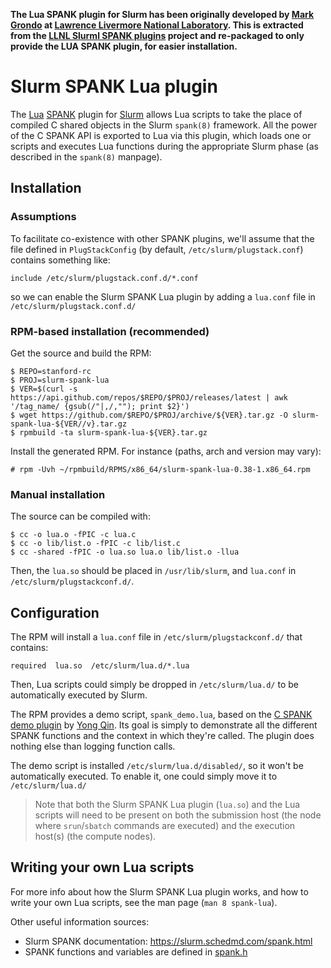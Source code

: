 **The Lua SPANK plugin for Slurm has been originally developed by [Mark
Grondo](https://github.com/grondo) at [Lawrence Livermore National
Laboratory](https://www.llnl.gov/). This is extracted from the [LLNL Slurml
SPANK plugins](https://github.com/grondo/slurm-spank-plugins) project and
re-packaged to only provide the LUA SPANK plugin, for easier installation.**


# Slurm SPANK Lua plugin

The [Lua](https://www.lua.org/) [SPANK](https://slurm.schedmd.com/spank.html)
plugin for [Slurm](https://slurm.schedmd.com/) allows Lua scripts to take the
place of compiled C shared objects in the Slurm `spank(8)` framework. All the
power of the C SPANK API is exported to Lua via this plugin, which loads one or
scripts and executes Lua functions during the appropriate Slurm phase (as
described in the `spank(8)` manpage).




## Installation

### Assumptions

To facilitate co-existence with other SPANK plugins, we'll assume that the file
defined in `PlugStackConfig` (by default, `/etc/slurm/plugstack.conf`) contains
something like:
```
include /etc/slurm/plugstack.conf.d/*.conf
```
so we can enable the Slurm SPANK Lua plugin by adding a `lua.conf` file in
`/etc/slurm/plugstack.conf.d/`

### RPM-based installation (recommended)

Get the source and build the RPM:

```
$ REPO=stanford-rc
$ PROJ=slurm-spank-lua
$ VER=$(curl -s https://api.github.com/repos/$REPO/$PROJ/releases/latest | awk '/tag_name/ {gsub(/"|,/,""); print $2}')
$ wget https://github.com/$REPO/$PROJ/archive/${VER}.tar.gz -O slurm-spank-lua-${VER//v}.tar.gz
$ rpmbuild -ta slurm-spank-lua-${VER}.tar.gz
```

Install the generated RPM. For instance (paths, arch and version may vary):

```
# rpm -Uvh ~/rpmbuild/RPMS/x86_64/slurm-spank-lua-0.38-1.x86_64.rpm
```

### Manual installation

The source can be compiled with:
```
$ cc -o lua.o -fPIC -c lua.c
$ cc -o lib/list.o -fPIC -c lib/list.c
$ cc -shared -fPIC -o lua.so lua.o lib/list.o -llua
```

Then, the  `lua.so` should be placed in `/usr/lib/slurm`, and `lua.conf` in
`/etc/slurm/plugstackconf.d/`.


## Configuration

The RPM will install a `lua.conf` file in `/etc/slurm/plugstackconf.d/` that
contains:
```
required  lua.so  /etc/slurm/lua.d/*.lua
```
Then, Lua scripts could simply be dropped in `/etc/slurm/lua.d/` to be
automatically executed by Slurm.




The RPM provides a demo script, `spank_demo.lua`,  based on the [C SPANK demo
plugin](https://github.com/yqin/slurm-plugins/blob/master/spank_demo.c) by
[Yong Qin](https://github.com/yqin). Its goal is simply to demonstrate all the
different SPANK functions and the context in which they're called. The plugin
does nothing else than logging function calls.

The demo script is installed `/etc/slurm/lua.d/disabled/`, so it won't be
automatically executed.  To enable it, one could simply move it to
`/etc/slurm/lua.d/`


> Note that both the Slurm SPANK Lua plugin (`lua.so`) and the Lua scripts will
need to be present on both the submission host (the node where `srun`/`sbatch`
commands are executed) and the execution host(s) (the compute nodes).


## Writing your own Lua scripts

For more info about how the Slurm SPANK Lua plugin works, and how to write your
own Lua scripts, see the man page (`man 8 spank-lua`).

Other useful information sources:

* Slurm SPANK documentation: https://slurm.schedmd.com/spank.html
* SPANK functions and variables are defined in
  [spank.h](https://github.com/SchedMD/slurm/blob/master/slurm/spank.h)




